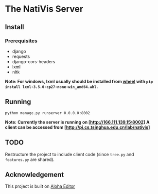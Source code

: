 # The NatiVis Server
## Install
### Prerequisites
* django
* requests
* django-cors-headers
* lxml
* nltk

**Note: For windows, lxml usually should be installed from [wheel](http://www.lfd.uci.edu/~gohlke/pythonlibs/#lxml) with `pip install lxml-3.5.0-cp27-none-win_amd64.whl`.**

## Running
```shell
python manage.py runserver 0.0.0.0:8002
```

**Note:**
**Currently the server is running on [http://166.111.139.15:8002]**
**A client can be accessed from [http://pi.cs.tsinghua.edu.cn/lab/nativis]**

## TODO
Restructure the project to include client code (since `tree.py` and `features.py` are shared).

## Acknowledgement
This project is built on [Aloha Editor](https://github.com/alohaeditor/Aloha-Editor)
